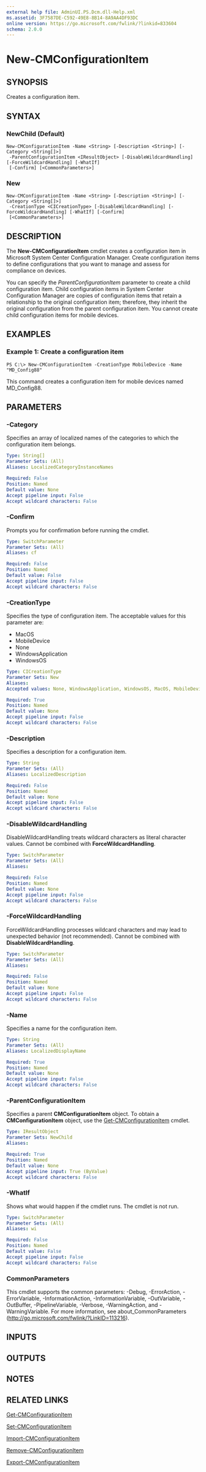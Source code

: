 ```yaml
---
external help file: AdminUI.PS.Dcm.dll-Help.xml
ms.assetid: 3F7587DE-C592-49E8-8B14-8A9AA4DF93DC
online version: https://go.microsoft.com/fwlink/?linkid=833604
schema: 2.0.0
---
```


# New-CMConfigurationItem

## SYNOPSIS
Creates a configuration item.

## SYNTAX

### NewChild (Default)
```
New-CMConfigurationItem -Name <String> [-Description <String>] [-Category <String[]>]
 -ParentConfigurationItem <IResultObject> [-DisableWildcardHandling] [-ForceWildcardHandling] [-WhatIf]
 [-Confirm] [<CommonParameters>]
```

### New
```
New-CMConfigurationItem -Name <String> [-Description <String>] [-Category <String[]>]
 -CreationType <CICreationType> [-DisableWildcardHandling] [-ForceWildcardHandling] [-WhatIf] [-Confirm]
 [<CommonParameters>]
```

## DESCRIPTION
The **New-CMConfigurationItem** cmdlet creates a configuration item in Microsoft System Center Configuration Manager.
Create configuration items to define configurations that you want to manage and assess for compliance on devices.

You can specify the *ParentConfigurationItem* parameter to create a child configuration item.
Child configuration items in System Center Configuration Manager are copies of configuration items that retain a relationship to the original configuration item; therefore, they inherit the original configuration from the parent configuration item.
You cannot create child configuration items for mobile devices.

## EXAMPLES

### Example 1: Create a configuration item
```
PS C:\> New-CMConfigurationItem -CreationType MobileDevice -Name "MD_Config88"
```

This command creates a configuration item for mobile devices named MD_Config88.

## PARAMETERS

### -Category
Specifies an array of localized names of the categories to which the configuration item belongs.

```yaml
Type: String[]
Parameter Sets: (All)
Aliases: LocalizedCategoryInstanceNames

Required: False
Position: Named
Default value: None
Accept pipeline input: False
Accept wildcard characters: False
```

### -Confirm
Prompts you for confirmation before running the cmdlet.

```yaml
Type: SwitchParameter
Parameter Sets: (All)
Aliases: cf

Required: False
Position: Named
Default value: False
Accept pipeline input: False
Accept wildcard characters: False
```

### -CreationType
Specifies the type of configuration item.
The acceptable values for this parameter are:

- MacOS
- MobileDevice
- None
- WindowsApplication
- WindowsOS

```yaml
Type: CICreationType
Parameter Sets: New
Aliases: 
Accepted values: None, WindowsApplication, WindowsOS, MacOS, MobileDevice

Required: True
Position: Named
Default value: None
Accept pipeline input: False
Accept wildcard characters: False
```

### -Description
Specifies a description for a configuration item.

```yaml
Type: String
Parameter Sets: (All)
Aliases: LocalizedDescription

Required: False
Position: Named
Default value: None
Accept pipeline input: False
Accept wildcard characters: False
```

### -DisableWildcardHandling
DisableWildcardHandling treats wildcard characters as literal character values. Cannot be combined with **ForceWildcardHandling**.

```yaml
Type: SwitchParameter
Parameter Sets: (All)
Aliases: 

Required: False
Position: Named
Default value: None
Accept pipeline input: False
Accept wildcard characters: False
```

### -ForceWildcardHandling
ForceWildcardHandling processes wildcard characters and may lead to unexpected behavior (not recommended). Cannot be combined with **DisableWildcardHandling**.

```yaml
Type: SwitchParameter
Parameter Sets: (All)
Aliases: 

Required: False
Position: Named
Default value: None
Accept pipeline input: False
Accept wildcard characters: False
```

### -Name
Specifies a name for the configuration item.

```yaml
Type: String
Parameter Sets: (All)
Aliases: LocalizedDisplayName

Required: True
Position: Named
Default value: None
Accept pipeline input: False
Accept wildcard characters: False
```

### -ParentConfigurationItem
Specifies a parent **CMConfigurationItem** object.
To obtain a **CMConfigurationItem** object, use the [Get-CMConfigurationItem](./Get-CMConfigurationItem.md) cmdlet.

```yaml
Type: IResultObject
Parameter Sets: NewChild
Aliases: 

Required: True
Position: Named
Default value: None
Accept pipeline input: True (ByValue)
Accept wildcard characters: False
```

### -WhatIf
Shows what would happen if the cmdlet runs.
The cmdlet is not run.

```yaml
Type: SwitchParameter
Parameter Sets: (All)
Aliases: wi

Required: False
Position: Named
Default value: False
Accept pipeline input: False
Accept wildcard characters: False
```

### CommonParameters
This cmdlet supports the common parameters: -Debug, -ErrorAction, -ErrorVariable, -InformationAction, -InformationVariable, -OutVariable, -OutBuffer, -PipelineVariable, -Verbose, -WarningAction, and -WarningVariable. For more information, see about_CommonParameters (http://go.microsoft.com/fwlink/?LinkID=113216).

## INPUTS

## OUTPUTS

## NOTES

## RELATED LINKS

[Get-CMConfigurationItem](./Get-CMConfigurationItem.md)

[Set-CMConfigurationItem](./Set-CMConfigurationItem.md)

[Import-CMConfigurationItem](./Import-CMConfigurationItem.md)

[Remove-CMConfigurationItem](./Remove-CMConfigurationItem.md)

[Export-CMConfigurationItem](./Export-CMConfigurationItem.md)



